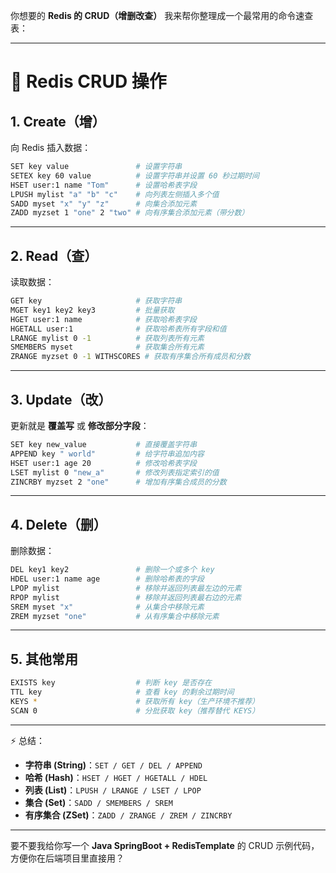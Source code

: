 你想要的 **Redis 的 CRUD（增删改查）** 我来帮你整理成一个最常用的命令速查表：

---

# 🔑 Redis CRUD 操作

## 1. Create（增）

向 Redis 插入数据：

```sh
SET key value               # 设置字符串
SETEX key 60 value          # 设置字符串并设置 60 秒过期时间
HSET user:1 name "Tom"      # 设置哈希表字段
LPUSH mylist "a" "b" "c"    # 向列表左侧插入多个值
SADD myset "x" "y" "z"      # 向集合添加元素
ZADD myzset 1 "one" 2 "two" # 向有序集合添加元素（带分数）
```

---

## 2. Read（查）

读取数据：

```sh
GET key                     # 获取字符串
MGET key1 key2 key3         # 批量获取
HGET user:1 name            # 获取哈希表字段
HGETALL user:1              # 获取哈希表所有字段和值
LRANGE mylist 0 -1          # 获取列表所有元素
SMEMBERS myset              # 获取集合所有元素
ZRANGE myzset 0 -1 WITHSCORES # 获取有序集合所有成员和分数
```

---

## 3. Update（改）

更新就是 **覆盖写** 或 **修改部分字段**：

```sh
SET key new_value           # 直接覆盖字符串
APPEND key " world"         # 给字符串追加内容
HSET user:1 age 20          # 修改哈希表字段
LSET mylist 0 "new_a"       # 修改列表指定索引的值
ZINCRBY myzset 2 "one"      # 增加有序集合成员的分数
```

---

## 4. Delete（删）

删除数据：

```sh
DEL key1 key2               # 删除一个或多个 key
HDEL user:1 name age        # 删除哈希表的字段
LPOP mylist                 # 移除并返回列表最左边的元素
RPOP mylist                 # 移除并返回列表最右边的元素
SREM myset "x"              # 从集合中移除元素
ZREM myzset "one"           # 从有序集合中移除元素
```

---

## 5. 其他常用

```sh
EXISTS key                  # 判断 key 是否存在
TTL key                     # 查看 key 的剩余过期时间
KEYS *                      # 获取所有 key（生产环境不推荐）
SCAN 0                      # 分批获取 key（推荐替代 KEYS）
```

---

⚡ 总结：

* **字符串 (String)**：`SET / GET / DEL / APPEND`
* **哈希 (Hash)**：`HSET / HGET / HGETALL / HDEL`
* **列表 (List)**：`LPUSH / LRANGE / LSET / LPOP`
* **集合 (Set)**：`SADD / SMEMBERS / SREM`
* **有序集合 (ZSet)**：`ZADD / ZRANGE / ZREM / ZINCRBY`

---

要不要我给你写一个 **Java SpringBoot + RedisTemplate** 的 CRUD 示例代码，方便你在后端项目里直接用？